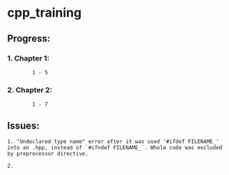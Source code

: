 # cpp_training

## **Progress:** <br /> 
###   	**1. Chapter 1:** 

			1 - 5 
###   	**2. Chapter 2:**

			1 - 7 
   		
## **Issues:**

	1. "Undeclared type name" error after it was used '#ifdef FILENAME_' into an .hpp, instead of `#ifndef FILENAME_`. Whole code was excluded by preprocessor directive.  

	2.	
